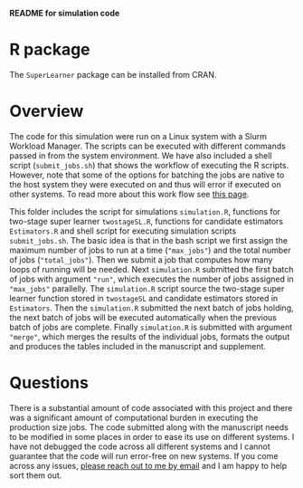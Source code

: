 __README for simulation code__

# R package 

The `SuperLearner` package can be installed from CRAN.


# Overview 

The code for this simulation were run on a 
Linux system with a Slurm Workload Manager. The scripts can be 
executed with different commands passed in from the system 
environment. We have also included a shell script (`submit_jobs.sh`) that shows the 
workflow of executing the R scripts. However, note that some of 
the options for batching the jobs are native to the host system 
they were executed on and thus will error if executed on other 
systems. To read more about this work flow see 
[this page](https://github.com/FredHutch/slurm-examples/tree/master/centipede). 

This folder includes the script for simulations `simulation.R`, functions
for two-stage super learner `twostageSL.R`, functions for candidate estimators `Estimators.R`
and shell script for executing simulation scripts `submit_jobs.sh`. The basic idea is that 
in the bash script we first assign the maximum number of jobs to run 
at a time (`"max_jobs"`) and the total number of jobs (`"total_jobs"`). Then we submit a 
job that computes how many loops of running will be needed.
Next `simulation.R` submitted the first batch of jobs with argument `"run"`, which executes the
number of jobs assigned in `"max_jobs"` parallelly. The `simulation.R` script source the 
two-stage super learner function stored in `twostageSL` and candidate estimators stored 
in `Estimators`. Then the `simulation.R` submitted the next batch of jobs holding, the next
batch of jobs will be executed automatically when the previous batch of jobs are complete.
Finally `simulation.R` is submitted with argument `"merge"`, 
which merges the results of the individual jobs, formats the output and
produces the tables included in the manuscript and supplement. 

# Questions

There is a substantial amount of code associated with this project and
there was a significant amount of computational burden in executing the
production size jobs. The code submitted along with the manuscript needs 
to be modified in some places in order to ease its use on different systems. 
I have not debugged the code across all different systems and I 
cannot guarantee that the code will run error-free on new systems. If you come 
across any issues, [please reach out to me by email](ziyue.wu@emory.edu) 
and I am happy to help sort them out. 
